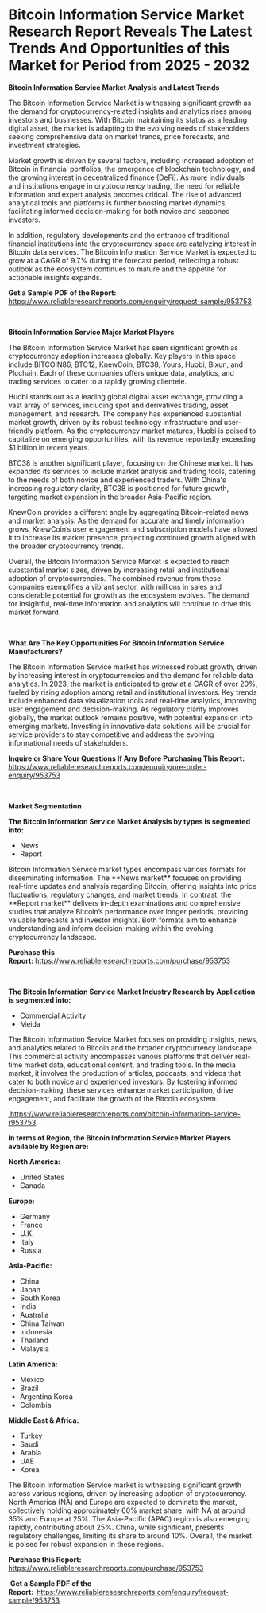 <p><h1>Bitcoin Information Service Market Research Report Reveals The Latest Trends And Opportunities of this Market for Period from 2025 - 2032</h1></p><p><strong>Bitcoin Information Service Market Analysis and Latest Trends</strong></p>
<p><p>The Bitcoin Information Service Market is witnessing significant growth as the demand for cryptocurrency-related insights and analytics rises among investors and businesses. With Bitcoin maintaining its status as a leading digital asset, the market is adapting to the evolving needs of stakeholders seeking comprehensive data on market trends, price forecasts, and investment strategies.</p><p>Market growth is driven by several factors, including increased adoption of Bitcoin in financial portfolios, the emergence of blockchain technology, and the growing interest in decentralized finance (DeFi). As more individuals and institutions engage in cryptocurrency trading, the need for reliable information and expert analysis becomes critical. The rise of advanced analytical tools and platforms is further boosting market dynamics, facilitating informed decision-making for both novice and seasoned investors.</p><p>In addition, regulatory developments and the entrance of traditional financial institutions into the cryptocurrency space are catalyzing interest in Bitcoin data services. The Bitcoin Information Service Market is expected to grow at a CAGR of 9.7% during the forecast period, reflecting a robust outlook as the ecosystem continues to mature and the appetite for actionable insights expands.</p></p>
<p><strong>Get a Sample PDF of the Report:&nbsp;</strong> <a href="https://www.reliableresearchreports.com/enquiry/request-sample/953753?utm_campaign=3553&utm_medium=2&utm_source=Github&utm_content=ia&utm_term=18042025&utm_id=bitcoin-information-service">https://www.reliableresearchreports.com/enquiry/request-sample/953753</a></p>
<p>&nbsp;</p>
<p><strong>Bitcoin Information Service Major Market Players</strong></p>
<p><p>The Bitcoin Information Service Market has seen significant growth as cryptocurrency adoption increases globally. Key players in this space include BITCOIN86, BTC12, KnewCoin, BTC38, Yours, Huobi, Bixun, and Plcchain. Each of these companies offers unique data, analytics, and trading services to cater to a rapidly growing clientele.</p><p>Huobi stands out as a leading global digital asset exchange, providing a vast array of services, including spot and derivatives trading, asset management, and research. The company has experienced substantial market growth, driven by its robust technology infrastructure and user-friendly platform. As the cryptocurrency market matures, Huobi is poised to capitalize on emerging opportunities, with its revenue reportedly exceeding $1 billion in recent years.</p><p>BTC38 is another significant player, focusing on the Chinese market. It has expanded its services to include market analysis and trading tools, catering to the needs of both novice and experienced traders. With China's increasing regulatory clarity, BTC38 is positioned for future growth, targeting market expansion in the broader Asia-Pacific region.</p><p>KnewCoin provides a different angle by aggregating Bitcoin-related news and market analysis. As the demand for accurate and timely information grows, KnewCoin’s user engagement and subscription models have allowed it to increase its market presence, projecting continued growth aligned with the broader cryptocurrency trends.</p><p>Overall, the Bitcoin Information Service Market is expected to reach substantial market sizes, driven by increasing retail and institutional adoption of cryptocurrencies. The combined revenue from these companies exemplifies a vibrant sector, with millions in sales and considerable potential for growth as the ecosystem evolves. The demand for insightful, real-time information and analytics will continue to drive this market forward.</p></p>
<p>&nbsp;</p>
<p><strong>What Are The Key Opportunities For Bitcoin Information Service Manufacturers?</strong></p>
<p><p>The Bitcoin Information Service market has witnessed robust growth, driven by increasing interest in cryptocurrencies and the demand for reliable data analytics. In 2023, the market is anticipated to grow at a CAGR of over 20%, fueled by rising adoption among retail and institutional investors. Key trends include enhanced data visualization tools and real-time analytics, improving user engagement and decision-making. As regulatory clarity improves globally, the market outlook remains positive, with potential expansion into emerging markets. Investing in innovative data solutions will be crucial for service providers to stay competitive and address the evolving informational needs of stakeholders.</p></p>
<p><strong>Inquire or Share Your Questions If Any Before Purchasing This Report:</strong> <a href="https://www.reliableresearchreports.com/enquiry/pre-order-enquiry/953753?utm_campaign=3553&utm_medium=2&utm_source=Github&utm_content=ia&utm_term=18042025&utm_id=bitcoin-information-service">https://www.reliableresearchreports.com/enquiry/pre-order-enquiry/953753</a></p>
<p>&nbsp;</p>
<p><strong>Market Segmentation</strong></p>
<p><strong>The Bitcoin Information Service Market Analysis by types is segmented into:</strong></p>
<p><ul><li>News</li><li>Report</li></ul></p>
<p><p>Bitcoin Information Service market types encompass various formats for disseminating information. The **News market** focuses on providing real-time updates and analysis regarding Bitcoin, offering insights into price fluctuations, regulatory changes, and market trends. In contrast, the **Report market** delivers in-depth examinations and comprehensive studies that analyze Bitcoin’s performance over longer periods, providing valuable forecasts and investor insights. Both formats aim to enhance understanding and inform decision-making within the evolving cryptocurrency landscape.</p></p>
<p><strong>Purchase this Report:&nbsp;</strong><a href="https://www.reliableresearchreports.com/purchase/953753?utm_campaign=3553&utm_medium=2&utm_source=Github&utm_content=ia&utm_term=18042025&utm_id=bitcoin-information-service">https://www.reliableresearchreports.com/purchase/953753</a></p>
<p>&nbsp;</p>
<p><strong>The Bitcoin Information Service Market Industry Research by Application is segmented into:</strong></p>
<p><ul><li>Commercial Activity</li><li>Meida</li></ul></p>
<p><p>The Bitcoin Information Service Market focuses on providing insights, news, and analytics related to Bitcoin and the broader cryptocurrency landscape. This commercial activity encompasses various platforms that deliver real-time market data, educational content, and trading tools. In the media market, it involves the production of articles, podcasts, and videos that cater to both novice and experienced investors. By fostering informed decision-making, these services enhance market participation, drive engagement, and facilitate the growth of the Bitcoin ecosystem.</p></p>
<p><a href="https://www.reliableresearchreports.com/bitcoin-information-service-r953753?utm_campaign=3553&utm_medium=2&utm_source=Github&utm_content=ia&utm_term=18042025&utm_id=bitcoin-information-service">&nbsp;https://www.reliableresearchreports.com/bitcoin-information-service-r953753</a></p>
<p><strong>In terms of Region, the Bitcoin Information Service Market Players available by Region are:</strong></p>
<p>
    <p> <strong> North America: </strong>
        <ul>
            <li>United States</li>
            <li>Canada</li>
        </ul>
        </p> 
    <p> <strong> Europe: </strong>
        <ul>
            <li>Germany</li>
            <li>France</li>
            <li>U.K.</li>
            <li>Italy</li>
            <li>Russia</li>
        </ul>
        </p> 
    <p> <strong> Asia-Pacific: </strong>
        <ul>
            <li>China</li>
            <li>Japan</li>
            <li>South Korea</li>
            <li>India</li>
            <li>Australia</li>
            <li>China Taiwan</li>
            <li>Indonesia</li>
            <li>Thailand</li>
            <li>Malaysia</li>
        </ul>
        </p> 
    <p> <strong> Latin America: </strong>
        <ul>
            <li>Mexico</li>
            <li>Brazil</li>
            <li>Argentina Korea</li>
            <li>Colombia</li>
        </ul>
        </p> 
    <p> <strong> Middle East & Africa: </strong>
        <ul>
            <li>Turkey</li>
            <li>Saudi</li>
            <li>Arabia</li>
            <li>UAE</li>
            <li>Korea</li>
        </ul>
    </p>
    </p>
<p><p>The Bitcoin Information Service market is witnessing significant growth across various regions, driven by increasing adoption of cryptocurrency. North America (NA) and Europe are expected to dominate the market, collectively holding approximately 60% market share, with NA at around 35% and Europe at 25%. The Asia-Pacific (APAC) region is also emerging rapidly, contributing about 25%. China, while significant, presents regulatory challenges, limiting its share to around 10%. Overall, the market is poised for robust expansion in these regions.</p></p>
<p><strong>Purchase this Report: </strong><a href="https://www.reliableresearchreports.com/purchase/953753?utm_campaign=3553&utm_medium=2&utm_source=Github&utm_content=ia&utm_term=18042025&utm_id=bitcoin-information-service">https://www.reliableresearchreports.com/purchase/953753</a></p>
<p>&nbsp;<strong>Get a Sample PDF of the Report:&nbsp;&nbsp;</strong><a href="https://www.reliableresearchreports.com/enquiry/request-sample/953753?utm_campaign=3553&utm_medium=2&utm_source=Github&utm_content=ia&utm_term=18042025&utm_id=bitcoin-information-service">https://www.reliableresearchreports.com/enquiry/request-sample/953753</a></p>
<p><strong></strong></p>
<p><p></p><p></p><p></p></p>